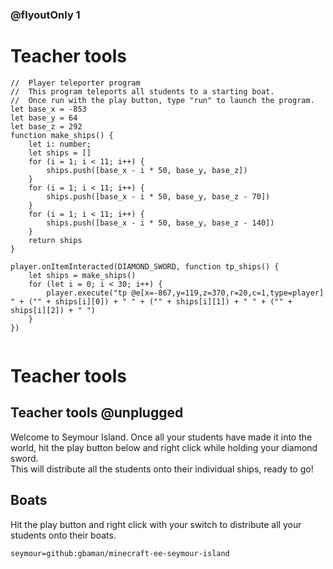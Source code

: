 

### @flyoutOnly 1

# Teacher tools

```template
//  Player teleporter program
//  This program teleports all students to a starting boat.
//  Once run with the play button, type "run" to launch the program.
let base_x = -853
let base_y = 64
let base_z = 292
function make_ships() {
    let i: number;
    let ships = []
    for (i = 1; i < 11; i++) {
        ships.push([base_x - i * 50, base_y, base_z])
    }
    for (i = 1; i < 11; i++) {
        ships.push([base_x - i * 50, base_y, base_z - 70])
    }
    for (i = 1; i < 11; i++) {
        ships.push([base_x - i * 50, base_y, base_z - 140])
    }
    return ships
}

player.onItemInteracted(DIAMOND_SWORD, function tp_ships() {
    let ships = make_ships()
    for (let i = 0; i < 30; i++) {
        player.execute("tp @e[x=-867,y=119,z=370,r=20,c=1,type=player] " + ("" + ships[i][0]) + " " + ("" + ships[i][1]) + " " + ("" + ships[i][2]) + " ")
    }
})


```

# Teacher tools

## Teacher tools @unplugged

Welcome to Seymour Island. Once all your students have made it into the world, hit the play button below and right click while holding your diamond sword.   
This will distribute all the students onto their individual ships, ready to go! 
## Boats
Hit the play button and right click with your switch to distribute all your students onto their boats.   


```package
seymour=github:gbaman/minecraft-ee-seymour-island
```
